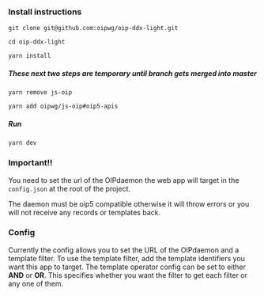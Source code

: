 ### Install instructions

`git clone git@github.com:oipwg/oip-ddx-light.git`

`cd oip-ddx-light`

`yarn install`

##### These next two steps are temporary until branch gets merged into master
`yarn remove js-oip`

`yarn add oipwg/js-oip#oip5-apis`

##### Run

`yarn dev`


### Important!!
You need to set the url of the OIPdaemon the web app will target in the `config.json` at the root
of the project.

The daemon must be oip5 compatible otherwise it will throw errors or you will not receive any records
or templates back.

### Config
Currently the config allows you to set the URL of the OIPdaemon and a template filter. 
To use the template filter, add the template identifiers you want this app to target. The template operator
config can be set to either **AND** or **OR**. This specifies whether you want the filter to get 
each filter or any one of them.

